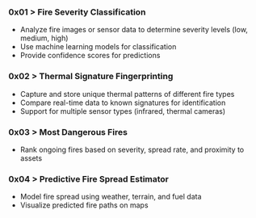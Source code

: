 ### 0x01 > Fire Severity Classification
- Analyze fire images or sensor data to determine severity levels (low, medium, high)
- Use machine learning models for classification
- Provide confidence scores for predictions

### 0x02 > Thermal Signature Fingerprinting
- Capture and store unique thermal patterns of different fire types
- Compare real-time data to known signatures for identification
- Support for multiple sensor types (infrared, thermal cameras)

### 0x03 > Most Dangerous Fires
- Rank ongoing fires based on severity, spread rate, and proximity to assets

### 0x04 > Predictive Fire Spread Estimator
- Model fire spread using weather, terrain, and fuel data
- Visualize predicted fire paths on maps
